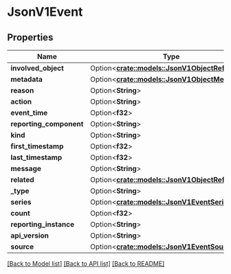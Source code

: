 # JsonV1Event

## Properties

Name | Type | Description | Notes
------------ | ------------- | ------------- | -------------
**involved_object** | Option<[**crate::models::JsonV1ObjectReference**](json_V1ObjectReference.md)> |  | [optional]
**metadata** | Option<[**crate::models::JsonV1ObjectMeta**](json_V1ObjectMeta.md)> |  | [optional]
**reason** | Option<**String**> |  | [optional]
**action** | Option<**String**> |  | [optional]
**event_time** | Option<**f32**> |  | [optional]
**reporting_component** | Option<**String**> |  | [optional]
**kind** | Option<**String**> |  | [optional]
**first_timestamp** | Option<**f32**> |  | [optional]
**last_timestamp** | Option<**f32**> |  | [optional]
**message** | Option<**String**> |  | [optional]
**related** | Option<[**crate::models::JsonV1ObjectReference**](json_V1ObjectReference.md)> |  | [optional]
**_type** | Option<**String**> |  | [optional]
**series** | Option<[**crate::models::JsonV1EventSeries**](json_V1EventSeries.md)> |  | [optional]
**count** | Option<**f32**> |  | [optional]
**reporting_instance** | Option<**String**> |  | [optional]
**api_version** | Option<**String**> |  | [optional]
**source** | Option<[**crate::models::JsonV1EventSource**](json_V1EventSource.md)> |  | [optional]

[[Back to Model list]](../README.md#documentation-for-models) [[Back to API list]](../README.md#documentation-for-api-endpoints) [[Back to README]](../README.md)


